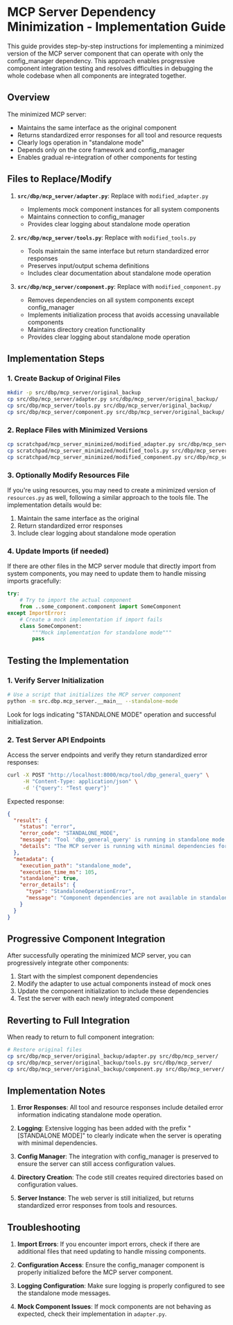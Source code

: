 # MCP Server Dependency Minimization - Implementation Guide

This guide provides step-by-step instructions for implementing a minimized version of the MCP server component that can operate with only the config_manager dependency. This approach enables progressive component integration testing and resolves difficulties in debugging the whole codebase when all components are integrated together.

## Overview

The minimized MCP server:
- Maintains the same interface as the original component
- Returns standardized error responses for all tool and resource requests
- Clearly logs operation in "standalone mode"
- Depends only on the core framework and config_manager
- Enables gradual re-integration of other components for testing

## Files to Replace/Modify

1. **`src/dbp/mcp_server/adapter.py`**: Replace with `modified_adapter.py`
   - Implements mock component instances for all system components
   - Maintains connection to config_manager
   - Provides clear logging about standalone mode operation

2. **`src/dbp/mcp_server/tools.py`**: Replace with `modified_tools.py`
   - Tools maintain the same interface but return standardized error responses
   - Preserves input/output schema definitions
   - Includes clear documentation about standalone mode operation

3. **`src/dbp/mcp_server/component.py`**: Replace with `modified_component.py`
   - Removes dependencies on all system components except config_manager
   - Implements initialization process that avoids accessing unavailable components
   - Maintains directory creation functionality
   - Provides clear logging about standalone mode operation

## Implementation Steps

### 1. Create Backup of Original Files

```bash
mkdir -p src/dbp/mcp_server/original_backup
cp src/dbp/mcp_server/adapter.py src/dbp/mcp_server/original_backup/
cp src/dbp/mcp_server/tools.py src/dbp/mcp_server/original_backup/
cp src/dbp/mcp_server/component.py src/dbp/mcp_server/original_backup/
```

### 2. Replace Files with Minimized Versions

```bash
cp scratchpad/mcp_server_minimized/modified_adapter.py src/dbp/mcp_server/adapter.py
cp scratchpad/mcp_server_minimized/modified_tools.py src/dbp/mcp_server/tools.py
cp scratchpad/mcp_server_minimized/modified_component.py src/dbp/mcp_server/component.py
```

### 3. Optionally Modify Resources File

If you're using resources, you may need to create a minimized version of `resources.py` as well, following a similar approach to the tools file. The implementation details would be:

1. Maintain the same interface as the original
2. Return standardized error responses
3. Include clear logging about standalone mode operation

### 4. Update Imports (if needed)

If there are other files in the MCP server module that directly import from system components, you may need to update them to handle missing imports gracefully:

```python
try:
    # Try to import the actual component
    from ..some_component.component import SomeComponent
except ImportError:
    # Create a mock implementation if import fails
    class SomeComponent:
        """Mock implementation for standalone mode"""
        pass
```

## Testing the Implementation

### 1. Verify Server Initialization

```bash
# Use a script that initializes the MCP server component
python -m src.dbp.mcp_server.__main__ --standalone-mode
```

Look for logs indicating "STANDALONE MODE" operation and successful initialization.

### 2. Test Server API Endpoints

Access the server endpoints and verify they return standardized error responses:

```bash
curl -X POST "http://localhost:8000/mcp/tool/dbp_general_query" \
     -H "Content-Type: application/json" \
     -d '{"query": "Test query"}'
```

Expected response:
```json
{
  "result": {
    "status": "error",
    "error_code": "STANDALONE_MODE",
    "message": "Tool 'dbp_general_query' is running in standalone mode - actual functionality is unavailable",
    "details": "The MCP server is running with minimal dependencies for progressive integration testing."
  },
  "metadata": {
    "execution_path": "standalone_mode",
    "execution_time_ms": 105,
    "standalone": true,
    "error_details": {
      "type": "StandaloneOperationError",
      "message": "Component dependencies are not available in standalone mode"
    }
  }
}
```

## Progressive Component Integration

After successfully operating the minimized MCP server, you can progressively integrate other components:

1. Start with the simplest component dependencies
2. Modify the adapter to use actual components instead of mock ones
3. Update the component initialization to include these dependencies
4. Test the server with each newly integrated component

## Reverting to Full Integration

When ready to return to full component integration:

```bash
# Restore original files
cp src/dbp/mcp_server/original_backup/adapter.py src/dbp/mcp_server/
cp src/dbp/mcp_server/original_backup/tools.py src/dbp/mcp_server/
cp src/dbp/mcp_server/original_backup/component.py src/dbp/mcp_server/
```

## Implementation Notes

1. **Error Responses**: All tool and resource responses include detailed error information indicating standalone mode operation.

2. **Logging**: Extensive logging has been added with the prefix "[STANDALONE MODE]" to clearly indicate when the server is operating with minimal dependencies.

3. **Config Manager**: The integration with config_manager is preserved to ensure the server can still access configuration values.

4. **Directory Creation**: The code still creates required directories based on configuration values.

5. **Server Instance**: The web server is still initialized, but returns standardized error responses from tools and resources.

## Troubleshooting

1. **Import Errors**: If you encounter import errors, check if there are additional files that need updating to handle missing components.

2. **Configuration Access**: Ensure the config_manager component is properly initialized before the MCP server component.

3. **Logging Configuration**: Make sure logging is properly configured to see the standalone mode messages.

4. **Mock Component Issues**: If mock components are not behaving as expected, check their implementation in `adapter.py`.
